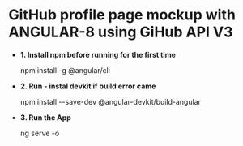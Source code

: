 # GitHub profile page mockup with ANGULAR-8 using GiHub API V3  


- **1. Install npm before running for the first time**

  npm install -g @angular/cli

- **2. Run - instal devkit if build error came**

  npm install --save-dev @angular-devkit/build-angular
  
- **3. Run the App**

  ng serve -o

